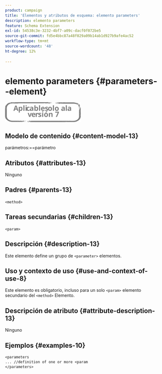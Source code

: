 ```yaml
---
product: campaign
title: 'Elementos y atributos de esquema: elemento parameters'
description: elemento parameters
feature: Schema Extension
exl-id: 54538c3e-3232-4bf7-a09c-dacf0f072be5
source-git-commit: fd5e4bbc87a48f029a09b14ab1d927b9afe4ac52
workflow-type: tm+mt
source-wordcount: '48'
ht-degree: 12%

---
```


# elemento parameters {#parameters--element}

![](../../../assets/v7-only.svg)

## Modelo de contenido {#content-model-13}

parámetros:==parámetro

## Atributos {#attributes-13}

Ninguno

## Padres {#parents-13}

`<method>`

## Tareas secundarias {#children-13}

`<param>`

## Descripción {#description-13}

Este elemento define un grupo de `<parameter>`  elementos.

## Uso y contexto de uso {#use-and-context-of-use-8}

Este elemento es obligatorio, incluso para un solo `<param>` elemento secundario del `<method>`  Elemento.

## Descripción de atributo {#attribute-description-13}

Ninguno

## Ejemplos {#examples-10}

```
<parameters
... //definition of one or more <param
</parameters>
```
